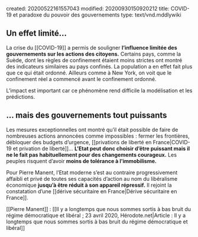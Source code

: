 created: 20200522161557043
modified: 20200930150920212
title: COVID-19 et paradoxe du pouvoir des gouvernements
type: text/vnd.mddlywiki

## Un effet limité...

La crise du [[COVID-19]] a permis de souligner **l’influence limitée des gouvernements sur les actions des citoyens.** Certains pays, comme la Suède, dont les règles de confinement étaient moins strictes ont montré des indicateurs similaires au pays confinés. La population a en effet fait plus que ce qui était ordonné. Ailleurs comme à New York, on voit que le confinement réel a commencé avant le confinement ordonné.

L’impact est important car ce phénomène rend difficile la modélisation et les prédictions.

## ... mais des gouvernements tout puissants

Les mesures exceptionnelles ont montré qu’il était possible de faire de nombreuses actions annoncées comme impossibles : fermer les frontières, débloquer des budgets d’urgence, [[privations de liberté en France|COVID-19 et privation de liberté]]... **L’Etat peut donc choisir d’être puissant mais il ne le fait pas habituellement pour des changements courageux.** Les peuples risquent d’avoir **moins de tolérance à l’immobilisme.**

Pour Pierre Manent, l’Etat moderne s’est au contraire progressivement affaibli et privé de toutes ses capacités d’action au nom du libéralisme économique **jusqu’à être réduit à son appareil répressif.** Il rejoint la constatation d’une [[dérive sécuritaire en France|Dérive sécuritaire en France]].

<div class="bbtPdP">
[[Pierre Manent]] : [[Il y a longtemps que nous sommes sortis à bas bruit du régime démocratique et libéral ; 23 avril 2020, Hérodote.net|Article : Il y a longtemps que nous sommes sortis à bas bruit du régime démocratique et libéral]]
</div>